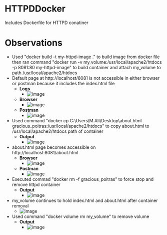 # HTTPDDocker
Includes Dockerfile for HTTPD conatiner
# Observations
+ Used "docker build -t my-httpd-image ." to build image from docker file then ran command "docker run -v my_volume:/usr/local/apache2/htdocs -p 8081:80 my-httpd-image" to build container and attach my_volume to path /usr/local/apache2/htdocs
+ Default page at http://localhost/8081 is not accessible in either browser or postman because it includes the index.html file
  - __Logs__
    - ![image](https://github.com/MuhammadAli68/HTTPDDocker/assets/57432644/1926ce08-6a8a-46a6-ae0c-dc041e3ab50e)
  - __Browser__
    - ![image](https://github.com/MuhammadAli68/HTTPDDocker/assets/57432644/1d5b5c76-7e0e-4917-bcb9-c33ed8feebea)
  - __Postman__
    - ![image](https://github.com/MuhammadAli68/HTTPDDocker/assets/57432644/cd148835-c46b-49bc-9487-bd5264290677)
+ Used command "docker cp C:\Users\M.Ali\Desktop\about.html gracious_poitras:/usr/local/apache2/htdocs" to copy about.html to /usr/local/apache2/htdocs path of container
  - __Output__
    - ![image](https://github.com/MuhammadAli68/HTTPDDocker/assets/57432644/74afa2b8-8a3e-4ba0-a45e-08871f8bad7e)
+ about.html page becomes accessible on http://localhost:8081/about.html
  - __Browser__
    - ![image](https://github.com/MuhammadAli68/HTTPDDocker/assets/57432644/3e1ffa64-bba2-4eaa-8ae6-8a026083d079)
  - __Postman__
    - ![image](https://github.com/MuhammadAli68/HTTPDDocker/assets/57432644/9c7629f0-b013-4b1b-9cf0-0b166c2da06c)
+ Executed commad "docker rm -f gracious_poitras" to force stop and remove httpd container
  - __Output__
    - ![image](https://github.com/MuhammadAli68/HTTPDDocker/assets/57432644/a422adaf-f74b-47d7-b609-800a411f86ff)
+ my_volume continues to hold index.html and about.html after container removal
  - ![image](https://github.com/MuhammadAli68/HTTPDDocker/assets/57432644/9a303a75-ab8e-4fdf-b5d9-54764aa0414c)
+ Used command "docker volume rm my_volume" to remove volume
  - __Output__
    - ![image](https://github.com/MuhammadAli68/HTTPDDocker/assets/57432644/1478c495-b437-4209-9d20-4c313944a624)



